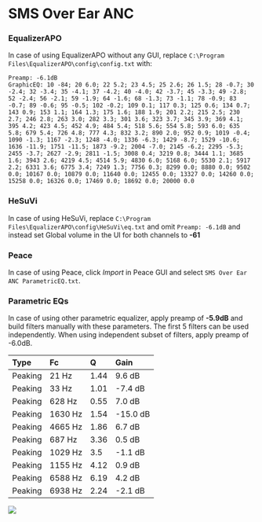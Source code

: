 # SMS Over Ear ANC

### EqualizerAPO
In case of using EqualizerAPO without any GUI, replace `C:\Program Files\EqualizerAPO\config\config.txt`
with:
```
Preamp: -6.1dB
GraphicEQ: 10 -84; 20 6.0; 22 5.2; 23 4.5; 25 2.6; 26 1.5; 28 -0.7; 30 -2.4; 32 -3.4; 35 -4.1; 37 -4.2; 40 -4.0; 42 -3.7; 45 -3.3; 49 -2.8; 52 -2.4; 56 -2.1; 59 -1.9; 64 -1.6; 68 -1.3; 73 -1.1; 78 -0.9; 83 -0.7; 89 -0.6; 95 -0.5; 102 -0.2; 109 0.1; 117 0.3; 125 0.6; 134 0.7; 143 0.9; 153 1.1; 164 1.3; 175 1.6; 188 1.9; 201 2.2; 215 2.5; 230 2.7; 246 2.8; 263 3.0; 282 3.3; 301 3.6; 323 3.7; 345 3.9; 369 4.1; 395 4.2; 423 4.5; 452 4.9; 484 5.4; 518 5.6; 554 5.8; 593 6.0; 635 5.8; 679 5.4; 726 4.8; 777 4.3; 832 3.2; 890 2.0; 952 0.9; 1019 -0.4; 1090 -1.3; 1167 -2.3; 1248 -4.0; 1336 -6.3; 1429 -8.7; 1529 -10.6; 1636 -11.9; 1751 -11.5; 1873 -9.2; 2004 -7.0; 2145 -6.2; 2295 -5.3; 2455 -3.7; 2627 -2.9; 2811 -1.5; 3008 0.4; 3219 0.8; 3444 1.1; 3685 1.6; 3943 2.6; 4219 4.5; 4514 5.9; 4830 6.0; 5168 6.0; 5530 2.1; 5917 2.2; 6331 3.6; 6775 3.4; 7249 1.3; 7756 0.3; 8299 0.0; 8880 0.0; 9502 0.0; 10167 0.0; 10879 0.0; 11640 0.0; 12455 0.0; 13327 0.0; 14260 0.0; 15258 0.0; 16326 0.0; 17469 0.0; 18692 0.0; 20000 0.0
```

### HeSuVi
In case of using HeSuVi, replace `C:\Program Files\EqualizerAPO\config\HeSuVi\eq.txt` and omit `Preamp:
-6.1dB` and instead set Global volume in the UI for both channels to **-61**

### Peace
In case of using Peace, click *Import* in Peace GUI and select `SMS Over Ear ANC ParametricEQ.txt`.

### Parametric EQs
In case of using other parametric equalizer, apply preamp of **-5.9dB** and build filters manually
with these parameters. The first 5 filters can be used independently.
When using independent subset of filters, apply preamp of -6.0dB.

| Type    | Fc      |    Q | Gain     |
|:--------|:--------|:-----|:---------|
| Peaking | 21 Hz   | 1.44 | 9.6 dB   |
| Peaking | 33 Hz   | 1.01 | -7.4 dB  |
| Peaking | 628 Hz  | 0.55 | 7.0 dB   |
| Peaking | 1630 Hz | 1.54 | -15.0 dB |
| Peaking | 4665 Hz | 1.86 | 6.7 dB   |
| Peaking | 687 Hz  | 3.36 | 0.5 dB   |
| Peaking | 1029 Hz | 3.5  | -1.1 dB  |
| Peaking | 1155 Hz | 4.12 | 0.9 dB   |
| Peaking | 6588 Hz | 6.19 | 4.2 dB   |
| Peaking | 6938 Hz | 2.24 | -2.1 dB  |

![](https://raw.githubusercontent.com/jaakkopasanen/AutoEq/master/results/innerfidelity/sbaf-serious/SMS%20Over%20Ear%20ANC/SMS%20Over%20Ear%20ANC.png)